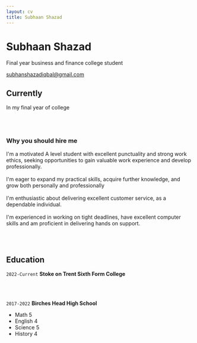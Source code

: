 ```yaml
---
layout: cv
title: Subhaan Shazad
---
```

# Subhaan Shazad
Final year business and finance college student

<div id="webaddress">
<a href="subhanshazadiqbal@gmail.com">subhanshazadiqbal@gmail.com</a>
</div>


## Currently

In my final year of college

<br />
<br />

### Why you should hire me

I'm a motivated A level student with excellent punctuality and strong work ethics, seeking opportunities to gain valuable work experience and develop professionally.
<br />
<br />
I'm eager to expand my practical skills, acquire further knowledge, and grow both personally and professionally
<br />
<br />
I'm enthusiastic about delivering excellent customer service, as a dependable individual.
<br />
<br />
I'm experienced in working on tight deadlines, have excellent computer skills and am proficient in delivering hands on support.

<br />
<br />

## Education

`2022-Current`
__Stoke on Trent Sixth Form College__

<br />
<br />

`2017-2022`
__Birches Head High School__

- Math 5
- English 4
- Science 5
- History 4

<!-- ### Footer

Last updated: May 2013 -->


